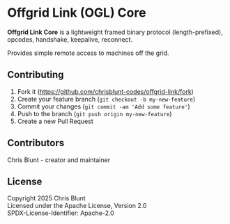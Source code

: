 # Offgrid Link (OGL) Core

**Offgrid Link Core** is a lightweight framed binary protocol (length-prefixed), opcodes, handshake, keepalive, reconnect.

Provides simple remote access to machines off the grid.

## Contributing

1. Fork it (https://github.com/chrisblunt-codes/offgrid-link/fork)
2. Create your feature branch (`git checkout -b my-new-feature`)
3. Commit your changes (`git commit -am 'Add some feature'`)
4. Push to the branch (`git push origin my-new-feature`)
5. Create a new Pull Request

## Contributors
Chris Blunt - creator and maintainer


## License

Copyright 2025 Chris Blunt  
Licensed under the Apache License, Version 2.0  
SPDX-License-Identifier: Apache-2.0

